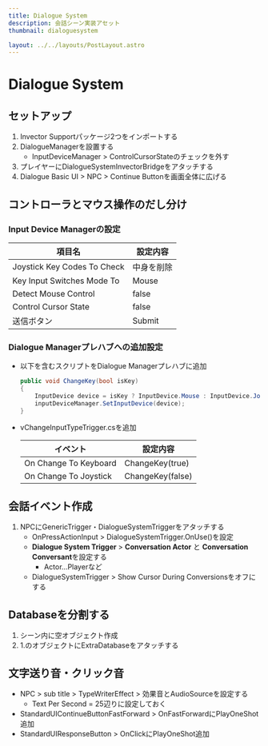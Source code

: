 ```yaml
---
title: Dialogue System
description: 会話シーン実装アセット
thumbnail: dialoguesystem

layout: ../../layouts/PostLayout.astro
---
```


# Dialogue System

## セットアップ

1. Invector Supportパッケージ2つをインポートする
2. DialogueManagerを設置する
   - InputDeviceManager > ControlCursorStateのチェックを外す
3. プレイヤーにDialogueSystemInvectorBridgeをアタッチする
4. Dialogue Basic UI > NPC > Continue Buttonを画面全体に広げる

## コントローラとマウス操作のだし分け

### Input Device Managerの設定

|項目名|設定内容|
|---|---|
|Joystick Key Codes To Check|中身を削除|
|Key Input Switches Mode To|Mouse|
|Detect Mouse Control|false|
|Control Cursor State|false|
|送信ボタン|Submit|

### Dialogue Managerプレハブへの追加設定

- 以下を含むスクリプトをDialogue Managerプレハブに追加

  ``` csharp
  public void ChangeKey(bool isKey)
  {
      InputDevice device = isKey ? InputDevice.Mouse : InputDevice.Joystick;
      inputDeviceManager.SetInputDevice(device);
  }
  ```

- vChangeInputTypeTrigger.csを追加

  |イベント|設定内容|
  |---|---|
  |On Change To Keyboard|ChangeKey(true)|
  |On Change To Joystick|ChangeKey(false)|

## 会話イベント作成

1. NPCにGenericTrigger・DialogueSystemTriggerをアタッチする
   - OnPressActionInput > DialogueSystemTrigger.OnUse()を設定
   - **Dialogue System Trigger** > **Conversation Actor** と **Conversation Conversant**を設定する
     - Actor…Playerなど
   - DialogueSystemTrigger > Show Cursor During Conversionsをオフにする

## Databaseを分割する

1. シーン内に空オブジェクト作成
2. 1.のオブジェクトにExtraDatabaseをアタッチする

## 文字送り音・クリック音

- NPC > sub title > TypeWriterEffect > 効果音とAudioSourceを設定する
  - Text Per Second = 25辺りに設定しておく
- StandardUIContinueButtonFastForward > OnFastForwardにPlayOneShot追加
- StandardUIResponseButton > OnClickにPlayOneShot追加
